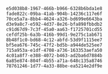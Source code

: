 
                e5d038b8-1967-466b-b966-6328b6bda1e8
                fade822c-09ba-41ab-904b-14236c117e6f
                70ce5a7a-8bb4-4624-a326-bd699e6643ba
                d3e9a8c7-e592-4d37-8e26-bfa898fbbdb2
                c91d67d9-7c3f-45a0-aa63-f1725701cd55
                cefdf25b-6a3b-416b-99d1-9e275c1ab671
                8b48f1c0-bd68-4c12-abfd-53d9f1115ee7
                bf5ea676-745c-47f2-bd5b-a944de525ee7
                715a953a-e1df-4708-a736-163353aefa50
                4c01a8f7-e388-4072-b463-ad2ba6d7884b
                6a85e874-804f-4b55-a71a-648c135a8746
                78761246-1d77-4a33-88be-ea5214e2df9e
                